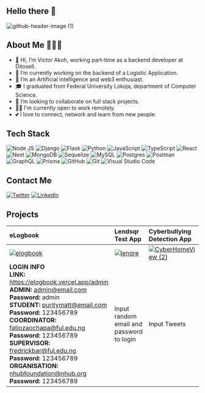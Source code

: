 <!--
**Vicolas11/Vicolas11** is a ✨ _special_ ✨ repository because its `README.md` (this file) appears on your GitHub profile.

Here are some ideas to get you started:


- 🌱 I’m currently learning ...
- 👯 I’m looking to collaborate on ...
- 🤔 I’m looking for help with ...
- 💬 Ask me about ...
- 📫 How to reach me: ...
- 😄 Pronouns: ...
- ⚡ Fun fact: ...
-->


## Hello there 👋
![github-header-image (1)](https://user-images.githubusercontent.com/46172140/226135279-2e28d174-9628-42c9-a4f7-136fb1885bf7.png)

## About Me 👨🏽‍💻
- 👋 Hi, I’m Victor Akoh, working part-time as a backend developer at Ditosell.
- 🔭 I’m currently working on the backend of a Logistic Application.
- 👀 I’m an Artificial intelligence and web3 enthusiast.
- 🎓 I graduated from Federal University Lokoja, department of Computer Science.
- 💞️ I’m looking to collaborate on full stack projects.
- 👷‍♀️ I'm currently open to work remotely.
- 💕 I love to connect, network and learn from new people.

## Tech Stack 
![Node JS](https://img.shields.io/badge/Node.js-8BBF3D?style=for-the-badge&logo=nodedotjs&logoColor=black)
![Django](https://img.shields.io/badge/Django-092D1F?style=for-the-badge&logo=django&logoColor=white)
![Flask](https://img.shields.io/badge/Flask-fff?style=for-the-badge&logo=flask&logoColor=black)
![Python](https://img.shields.io/badge/Python-376FA0?style=for-the-badge&logo=python&logoColor=white)
![JavaScript](https://img.shields.io/badge/Javascript-CFB431?style=for-the-badge&logo=javascript&logoColor=white)
![TypeScript](https://img.shields.io/badge/typescript-%23007ACC.svg?style=for-the-badge&logo=typescript&logoColor=white)
![React](https://img.shields.io/badge/React-5ED3F3?style=for-the-badge&logo=react&logoColor=white)
![Next](https://img.shields.io/badge/Next-100000?style=for-the-badge&logo=nextdotjs&logoColor=white)
![MongoDB](https://img.shields.io/badge/MongoDB-%234ea94b.svg?style=for-the-badge&logo=mongodb&logoColor=white)
![Sequelize](https://img.shields.io/badge/Sequelize-52B0E7?style=for-the-badge&logo=Sequelize&logoColor=white)
![MySQL](https://img.shields.io/badge/mysql-%2300f.svg?style=for-the-badge&logo=mysql&logoColor=white)
![Postgres](https://img.shields.io/badge/postgres-%23316192.svg?style=for-the-badge&logo=postgresql&logoColor=white)
![Postman](https://img.shields.io/badge/Postman-FF6C37?style=for-the-badge&logo=postman&logoColor=white)
![GraphQL](https://img.shields.io/badge/GraphQL-DE33A6?style=for-the-badge&logo=graphql&logoColor=white)
![Prisma](https://img.shields.io/badge/Prisma-0B3147?style=for-the-badge&logo=prisma&logoColor=white)
![GitHub](https://img.shields.io/badge/GitHub-100000?style=for-the-badge&logo=github&logoColor=white)
![Git](https://img.shields.io/badge/git-%23F05033.svg?style=for-the-badge&logo=git&logoColor=white)
![Visual Studio Code](https://img.shields.io/badge/Visual%20Studio%20Code-0078d7.svg?style=for-the-badge&logo=visual-studio-code&logoColor=white)


## Contact Me
[![Twitter](https://img.shields.io/badge/Twitter-1DA1F2?style=for-the-badge&logo=twitter&logoColor=white)](https://twitter.com/am_vicolas)
[![LinkedIn](https://img.shields.io/badge/LinkedIn-0077B5?style=for-the-badge&logo=linkedin&logoColor=white)](https://www.linkedin.com/in/vicolas-akoh/)

## Projects
| eLogbook | Lendsqr Test App | Cyberbullying Detection App |
| :--- | :--- | :--- |
| [![elogbook](https://user-images.githubusercontent.com/46172140/226142698-0badee98-310e-41fd-97c3-2bfd1bc87c2b.jpg)](https://elogbook.vercel.app/) | [![lenqre](https://user-images.githubusercontent.com/46172140/226142776-8d92beac-96f8-4f97-8255-179622526fec.jpg)](https://victor-akoh-lendsqr-fe-test.vercel.app/) | [![CyberHomeView (2)](https://user-images.githubusercontent.com/46172140/226143512-42dcb155-d56a-479c-be3e-8834e1d0a929.jpg)](https://cyberbullying.onrender.com/) |
| **LOGIN INFO** <br/> **LINK:** https://elogbook.vercel.app/admin <br/> **ADMIN:** admin@email.com <br/> **Password:** admin <br/> **STUDENT:** puritymatt@email.com <br/> **Password:** 123456789 <br/> **COORDINATOR:** fatiozaochapa@ful.edu.ng <br/> **Password:** 123456789 <br/> **SUPERVISOR:** fredrickbar@ful.edu.ng <br/> **Password:** 123456789 <br/> **ORGANISATION:** nhubfoundation@nhub.org <br/> **Password:** 123456789 | Input random email and password to login | Input Tweets |
